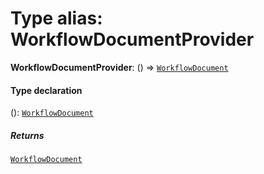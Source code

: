 # Type alias: WorkflowDocumentProvider

**WorkflowDocumentProvider**: () => [`WorkflowDocument`](/auto-docs/free-layout-editor/classes/WorkflowDocument.md)

#### Type declaration

(): [`WorkflowDocument`](/auto-docs/free-layout-editor/classes/WorkflowDocument.md)

##### Returns

[`WorkflowDocument`](/auto-docs/free-layout-editor/classes/WorkflowDocument.md)

